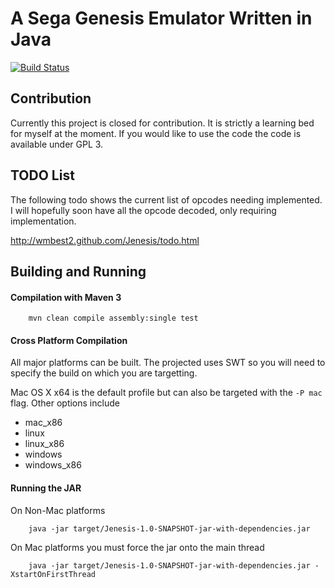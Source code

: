 A Sega Genesis Emulator Written in Java
======

[![Build Status](https://secure.travis-ci.org/wmbest2/Jenesis.png?branch=master)](http://travis-ci.org/wmbest2/Jenesis)


## Contribution

Currently this project is closed for contribution.  It is strictly a learning bed for myself at the moment.  If you would like to use the code the code is available under GPL 3.

## TODO List

The following todo shows the current list of opcodes needing implemented.  I will hopefully soon have all the opcode decoded, only requiring implementation.

http://wmbest2.github.com/Jenesis/todo.html

## Building and Running

#### Compilation with Maven 3

        mvn clean compile assembly:single test

#### Cross Platform Compilation

All major platforms can be built.  The projected uses SWT so you will need to specify the build on which you are targetting.

Mac OS X x64 is the default profile but can also be targeted with the ` -P mac ` flag.  Other options include

* mac_x86
* linux
* linux_x86
* windows
* windows_x86

#### Running the JAR

On Non-Mac platforms

        java -jar target/Jenesis-1.0-SNAPSHOT-jar-with-dependencies.jar

On Mac platforms you must force the jar onto the main thread

        java -jar target/Jenesis-1.0-SNAPSHOT-jar-with-dependencies.jar -XstartOnFirstThread

